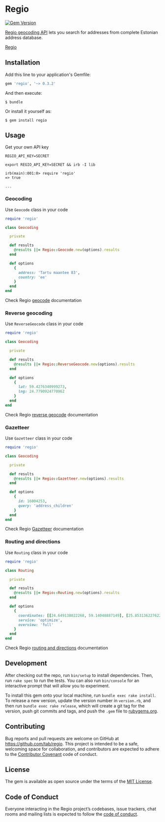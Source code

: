 # Regio

[![Gem Version](https://badge.fury.io/rb/regio.svg)](https://badge.fury.io/rb/regio)

[Regio geocoding API](https://api.regio.ee/documentation/#docs/geocode) lets you search for addresses from complete Estonian address database.

[Regio](https://www.regio.ee/en/)

## Installation

Add this line to your application's Gemfile:

```ruby
gem 'regio', '~> 0.3.2'
```

And then execute:

    $ bundle

Or install it yourself as:

    $ gem install regio

## Usage

Get your own API key

```shell
REGIO_API_KEY=SECRET
```

```
export REGIO_API_KEY=SECRET && irb -I lib

irb(main):001:0> require 'regio'
=> true

...
```

### Geocoding

Use `Geocode` class in your code

```ruby
require 'regio'

class Geocoding

  private

  def results
    @results ||= Regio::Geocode.new(options).results
  end

  def options
    {
      address: 'Tartu maantee 83',
      country: 'ee'
    }
  end
end
```

Check Regio [geocode](https://api.regio.ee/documentation/#docs/geocode) documentation

### Reverse geocoding

Use `ReverseGeocode` class in your code

```ruby
require 'regio'

class Geocoding

  private

  def results
    @results ||= Regio::ReverseGeocode.new(options).results
  end

  def options
    {
      lat: 59.4276340999273,
      lng: 24.7790924770962
    }
  end
end
```

Check Regio [reverse geocode](https://api.regio.ee/documentation/#docs/reverse_geocode) documentation

### Gazetteer

Use `Gazetteer` class in your code

```ruby
require 'regio'

class Geocoding

  private

  def results
    @results ||= Regio::Gazetteer.new(options).results
  end

  def options
    {
      id: 16004253,
      query: 'address_children'
    }
  end
end
```

Check Regio [Gazetteer](https://api.regio.ee/documentation/#docs/gazetteer) documentation

### Routing and directions

Use `Routing` class in your code

```ruby
require 'regio'

class Routing

  private

  def results
    @results ||= Regio::Routing.new(options).results
  end

  def options
    {
      coordinates: [[24.649138022268, 59.14048887149], [25.853136227622, 59.00678681919]],
      service: 'optimize',
      overview: 'full'
    }
  end
end
```

Check Regio [routing and directions](https://api.regio.ee/documentation/#docs/routing_and_directions) documentation

## Development

After checking out the repo, run `bin/setup` to install dependencies. Then, run `rake spec` to run the tests. You can also run `bin/console` for an interactive prompt that will allow you to experiment.

To install this gem onto your local machine, run `bundle exec rake install`. To release a new version, update the version number in `version.rb`, and then run `bundle exec rake release`, which will create a git tag for the version, push git commits and tags, and push the `.gem` file to [rubygems.org](https://rubygems.org).

## Contributing

Bug reports and pull requests are welcome on GitHub at https://github.com/tab/regio. This project is intended to be a safe, welcoming space for collaboration, and contributors are expected to adhere to the [Contributor Covenant](http://contributor-covenant.org) code of conduct.

## License

The gem is available as open source under the terms of the [MIT License](https://opensource.org/licenses/MIT).

## Code of Conduct

Everyone interacting in the Regio project’s codebases, issue trackers, chat rooms and mailing lists is expected to follow the [code of conduct](https://github.com/tab/regio/blob/master/CODE_OF_CONDUCT.md).
